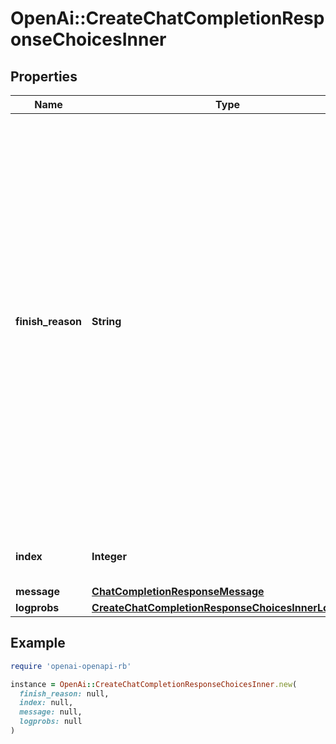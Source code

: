 # OpenAi::CreateChatCompletionResponseChoicesInner

## Properties

| Name | Type | Description | Notes |
| ---- | ---- | ----------- | ----- |
| **finish_reason** | **String** | The reason the model stopped generating tokens. This will be &#x60;stop&#x60; if the model hit a natural stop point or a provided stop sequence, &#x60;length&#x60; if the maximum number of tokens specified in the request was reached, &#x60;content_filter&#x60; if content was omitted due to a flag from our content filters, &#x60;tool_calls&#x60; if the model called a tool, or &#x60;function_call&#x60; (deprecated) if the model called a function.  |  |
| **index** | **Integer** | The index of the choice in the list of choices. |  |
| **message** | [**ChatCompletionResponseMessage**](ChatCompletionResponseMessage.md) |  |  |
| **logprobs** | [**CreateChatCompletionResponseChoicesInnerLogprobs**](CreateChatCompletionResponseChoicesInnerLogprobs.md) |  |  |

## Example

```ruby
require 'openai-openapi-rb'

instance = OpenAi::CreateChatCompletionResponseChoicesInner.new(
  finish_reason: null,
  index: null,
  message: null,
  logprobs: null
)
```

